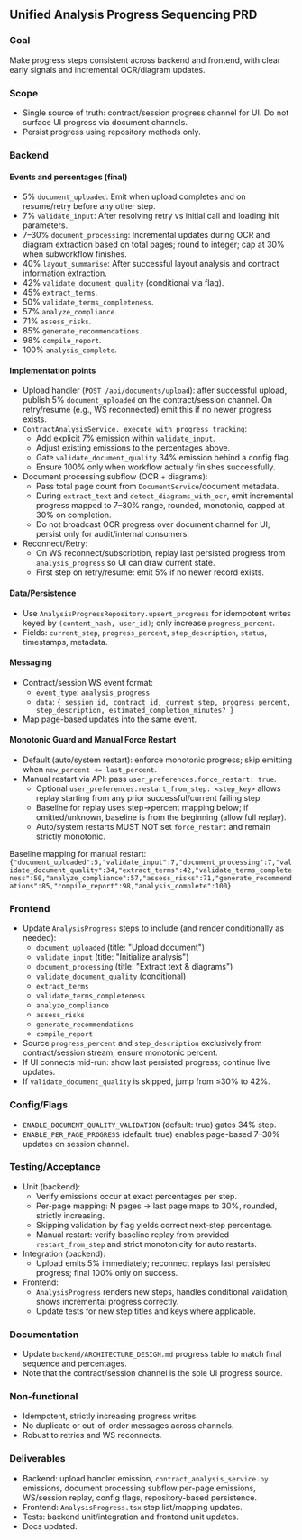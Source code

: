 ## Unified Analysis Progress Sequencing PRD

### Goal
Make progress steps consistent across backend and frontend, with clear early signals and incremental OCR/diagram updates.

### Scope
- Single source of truth: contract/session progress channel for UI. Do not surface UI progress via document channels.
- Persist progress using repository methods only.

### Backend

#### Events and percentages (final)
- 5% `document_uploaded`: Emit when upload completes and on resume/retry before any other step.
- 7% `validate_input`: After resolving retry vs initial call and loading init parameters.
- 7–30% `document_processing`: Incremental updates during OCR and diagram extraction based on total pages; round to integer; cap at 30% when subworkflow finishes.
- 40% `layout_summarise`: After successful layout analysis and contract information extraction.
- 42% `validate_document_quality` (conditional via flag).
- 45% `extract_terms`.
- 50% `validate_terms_completeness`.
- 57% `analyze_compliance`.
- 71% `assess_risks`.
- 85% `generate_recommendations`.
- 98% `compile_report`.
- 100% `analysis_complete`.

#### Implementation points
- Upload handler (`POST /api/documents/upload`): after successful upload, publish 5% `document_uploaded` on the contract/session channel. On retry/resume (e.g., WS reconnected) emit this if no newer progress exists.
- `ContractAnalysisService._execute_with_progress_tracking`:
  - Add explicit 7% emission within `validate_input`.
  - Adjust existing emissions to the percentages above.
  - Gate `validate_document_quality` 34% emission behind a config flag.
  - Ensure 100% only when workflow actually finishes successfully.
- Document processing subflow (OCR + diagrams):
  - Pass total page count from `DocumentService`/document metadata.
  - During `extract_text` and `detect_diagrams_with_ocr`, emit incremental progress mapped to 7–30% range, rounded, monotonic, capped at 30% on completion.
  - Do not broadcast OCR progress over document channel for UI; persist only for audit/internal consumers.
- Reconnect/Retry:
  - On WS reconnect/subscription, replay last persisted progress from `analysis_progress` so UI can draw current state.
  - First step on retry/resume: emit 5% if no newer record exists.

#### Data/Persistence
- Use `AnalysisProgressRepository.upsert_progress` for idempotent writes keyed by `(content_hash, user_id)`; only increase `progress_percent`.
- Fields: `current_step`, `progress_percent`, `step_description`, `status`, timestamps, metadata.

#### Messaging
- Contract/session WS event format:
  - `event_type`: `analysis_progress`
  - `data`: `{ session_id, contract_id, current_step, progress_percent, step_description, estimated_completion_minutes? }`
- Map page-based updates into the same event.

#### Monotonic Guard and Manual Force Restart
- Default (auto/system restart): enforce monotonic progress; skip emitting when `new_percent <= last_percent`.
- Manual restart via API: pass `user_preferences.force_restart: true`.
  - Optional `user_preferences.restart_from_step: <step_key>` allows replay starting from any prior successful/current failing step.
  - Baseline for replay uses step→percent mapping below; if omitted/unknown, baseline is from the beginning (allow full replay).
  - Auto/system restarts MUST NOT set `force_restart` and remain strictly monotonic.

Baseline mapping for manual restart:
`{"document_uploaded":5,"validate_input":7,"document_processing":7,"validate_document_quality":34,"extract_terms":42,"validate_terms_completeness":50,"analyze_compliance":57,"assess_risks":71,"generate_recommendations":85,"compile_report":98,"analysis_complete":100}`

### Frontend
- Update `AnalysisProgress` steps to include (and render conditionally as needed):
  - `document_uploaded` (title: "Upload document")
  - `validate_input` (title: "Initialize analysis")
  - `document_processing` (title: "Extract text & diagrams")
  - `validate_document_quality` (conditional)
  - `extract_terms`
  - `validate_terms_completeness`
  - `analyze_compliance`
  - `assess_risks`
  - `generate_recommendations`
  - `compile_report`
- Source `progress_percent` and `step_description` exclusively from contract/session stream; ensure monotonic percent.
- If UI connects mid-run: show last persisted progress; continue live updates.
- If `validate_document_quality` is skipped, jump from ≤30% to 42%.

### Config/Flags
- `ENABLE_DOCUMENT_QUALITY_VALIDATION` (default: true) gates 34% step.
- `ENABLE_PER_PAGE_PROGRESS` (default: true) enables page-based 7–30% updates on session channel.

### Testing/Acceptance
- Unit (backend):
  - Verify emissions occur at exact percentages per step.
  - Per-page mapping: N pages -> last page maps to 30%, rounded, strictly increasing.
  - Skipping validation by flag yields correct next-step percentage.
  - Manual restart: verify baseline replay from provided `restart_from_step` and strict monotonicity for auto restarts.
- Integration (backend):
  - Upload emits 5% immediately; reconnect replays last persisted progress; final 100% only on success.
- Frontend:
  - `AnalysisProgress` renders new steps, handles conditional validation, shows incremental progress correctly.
  - Update tests for new step titles and keys where applicable.

### Documentation
- Update `backend/ARCHITECTURE_DESIGN.md` progress table to match final sequence and percentages.
- Note that the contract/session channel is the sole UI progress source.

### Non-functional
- Idempotent, strictly increasing progress writes.
- No duplicate or out-of-order messages across channels.
- Robust to retries and WS reconnects.

### Deliverables
- Backend: upload handler emission, `contract_analysis_service.py` emissions, document processing subflow per-page emissions, WS/session replay, config flags, repository-based persistence.
- Frontend: `AnalysisProgress.tsx` step list/mapping updates.
- Tests: backend unit/integration and frontend unit updates.
- Docs updated.
